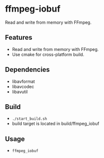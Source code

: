 ffmpeg-iobuf
============

Read and write from memory with FFmpeg.

## Features
* Read and write from memory with FFmpeg.
* Use cmake for cross-platform build.

## Dependencies
* libavformat
* libavcodec
* libavutil

## Build
* `./start_build.sh`
* build target is located in build/ffmpeg_iobuf

## Usage
* `ffmpeg_iobuf`